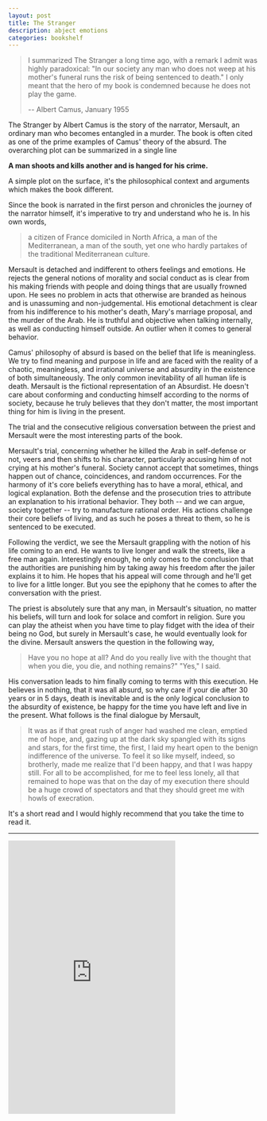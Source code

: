 ```yaml
---
layout: post
title: The Stranger
description: abject emotions
categories: bookshelf
---
```


> I summarized The Stranger a long time ago, with a remark I admit was highly paradoxical: "In our society any man who does not weep at his mother's funeral runs the risk of being sentenced to death." I only meant that the hero of my book is condemned because he does not play the game.
>
> -- Albert Camus, January 1955

The Stranger by Albert Camus is the story of the narrator, Mersault, an ordinary man who becomes entangled in a murder. The book is often cited as one of the prime examples of Camus' theory of the absurd. The overarching plot can be summarized in a single line

**A man shoots and kills another and is hanged for his crime.**

A simple plot on the surface, it's the philosophical context and arguments which makes the book different.

Since the book is narrated in the first person and chronicles the journey of the narrator himself, it's imperative to try and understand who he is. In his own words,

> a citizen of France domiciled in North Africa, a man of the Mediterranean, a man of the south, yet one who hardly partakes of the traditional Mediterranean culture.

Mersault is detached and indifferent to others feelings and emotions. He rejects the general notions of morality and social conduct as is clear from his making friends with people and doing things that are usually frowned upon. He sees no problem in acts that otherwise are branded as heinous and is unassuming and non-judgemental. His emotional detachment is clear from his indifference to his mother's death, Mary's marriage proposal, and the murder of the Arab. He is truthful and objective when talking internally, as well as conducting himself outside. An outlier when it comes to general behavior.

Camus' philosophy of absurd is based on the belief that life is meaningless. We try to find meaning and purpose in life and are faced with the reality of a chaotic, meaningless, and irrational universe and absurdity in the existence of both simultaneously. The only common inevitability of all human life is death. Mersault is the fictional representation of an Absurdist. He doesn't care about conforming and conducting himself according to the norms of society, because he truly believes that they don't matter, the most important thing for him is living in the present.

The trial and the consecutive religious conversation between the priest and Mersault were the most interesting parts of the book.

Mersault's trial, concerning whether he killed the Arab in self-defense or not, veers and then shifts to his character, particularly accusing him of not crying at his mother's funeral. Society cannot accept that sometimes, things happen out of chance, coincidences, and random occurrences. For the harmony of it's core beliefs everything has to have a moral, ethical, and logical explanation. Both the defense and the prosecution tries to attribute an explanation to his irrational behavior. They both -- and we can argue, society together -- try to manufacture rational order. His actions challenge their core beliefs of living, and as such he poses a threat to them, so he is sentenced to be executed.

Following the verdict, we see the Mersault grappling with the notion of his life coming to an end. He wants to live longer and walk the streets, like a free man again. Interestingly enough, he only comes to the conclusion that the authorities are punishing him by taking away his freedom after the jailer explains it to him. He hopes that his appeal will come through and he'll get to live for a little longer. But you see the epiphony that he comes to after the conversation with the priest.

The priest is absolutely sure that any man, in Mersault's situation, no matter his beliefs, will turn and look for solace and comfort in religion. Sure you can play the atheist when you have time to play fidget with the idea of their being no God, but surely in Mersault's case, he would eventually look for the divine. Mersault answers the question in the following way,

> Have you no hope at all? And do you really live with the thought that when you die, you die, and nothing remains?" "Yes," I said.

His conversation leads to him finally coming to terms with this execution. He believes in nothing, that it was all absurd, so why care if your die after 30 years or in 5 days, death is inevitable and is the only logical conclusion to the absurdity of existence, be happy for the time you have left and live in the present. What follows is the final dialogue by Mersault,

> It was as if that great rush of anger had washed me clean, emptied me of hope, and, gazing up at the dark sky spangled with its signs and stars, for the first time, the first, I laid my heart open to the benign indifference of the universe.
To feel it so like myself, indeed, so brotherly, made me realize that I'd been happy, and that I was happy still. For all to be accomplished, for me to feel less lonely, all that remained to hope was that on the day of my execution there should be a huge crowd of spectators and that they should greet me with howls of execration.

It's a short read and I would highly recommend that you take the time to read it.

---

<iframe type="text/html" width="336" height="550" frameborder="0" allowfullscreen style="max-width:100%" src="https://read.amazon.in/kp/card?asin=B083ZQZ68C&preview=inline&linkCode=kpe&ref_=cm_sw_r_kb_dp_7x4OEbX86T1ZY" ></iframe>